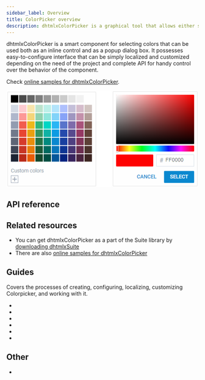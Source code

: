 ```yaml
---
sidebar_label: Overview
title: ColorPicker overview
description: dhtmlxColorPicker is a graphical tool that allows either selecting colors from a palette of colors or picking a color using a color spectrum. It is possible to change the default colors and specify your own palette.  
---          
```


dhtmlxColorPicker is a smart component for selecting colors that can be used both as an inline control and as a popup dialog box. 
It possesses easy-to-configure interface that can be simply localized and customized depending on the need of the project and complete API for handy control over the behavior of the component. 

Check [online samples for dhtmlxColorPicker](https://docs.dhtmlx.com/suite/samples/colorpicker/). 

![DHTMLX Colorpicker](../assets/colorpicker/colorpicker_front.png)

## API reference

[](colorpicker/api/refs/colorpicker)

## Related resources

- You can get dhtmlxColorPicker as a part of the Suite library by [downloading dhtmlxSuite](https://dhtmlx.com/docs/products/dhtmlxSuite/download.shtml)          
- There are also [online samples for dhtmlxColorPicker](https://docs.dhtmlx.com/suite/samples/colorpicker/)  

## Guides

Covers the processes of creating, configuring, localizing, customizing Colorpicker, and working with it.

- [](how_to_start)
- [](configuration)
- [](localizing_colorpicker)
- [](manipulating_colorpicker)
- [](customization)
- [](handling_events)


## Other

- [](../migration.md)
